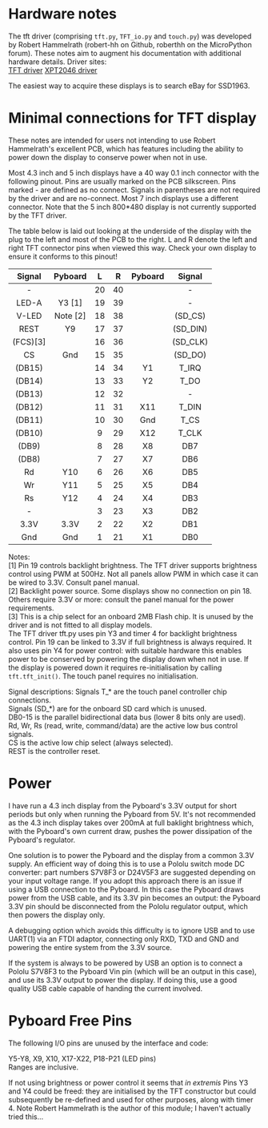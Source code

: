 # Hardware notes

The tft driver (comprising ``tft.py``, ``TFT_io.py`` and ``touch.py``) was developed by Robert
Hammelrath (robert-hh on Github, roberthh on the MicroPython forum). These notes aim to augment his
documentation with additional hardware details. Driver sites:  
[TFT driver](https://github.com/robert-hh/SSD1963-TFT-Library-for-PyBoard.git)
[XPT2046 driver](https://github.com/robert-hh/XPT2046-touch-pad-driver-for-PyBoard.git)

The easiest way to acquire these displays is to search eBay for SSD1963.

# Minimal connections for TFT display

These notes are intended for users not intending to use Robert Hammelrath's excellent PCB, which
has features including the ability to power down the display to conserve power when not in use.

Most 4.3 inch and 5 inch displays have a 40 way 0.1 inch connector with the following pinout.
Pins are usually marked on the PCB silkscreen. Pins marked - are defined as no connect. Signals in
parentheses are not required by the driver and are no-connect. Most 7 inch displays use a different
connector. Note that the 5 inch 800*480 display is not currently supported by the TFT driver.

The table below is laid out looking at the underside of the display with the plug to the left and
most of the PCB to the right. L and R denote the left and right TFT connector pins when viewed
this way. Check your own display to ensure it conforms to this pinout!


| Signal  | Pyboard | L   | R   | Pyboard | Signal   |
|:-------:|:-------:|:---:|:---:|:-------:|:--------:|
| -       |         | 20  | 40  |         | -        |
| LED-A   | Y3   [1]| 19  | 39  |         | -        |
| V-LED   | Note [2]| 18  | 38  |         | (SD_CS)  |
| REST    | Y9      | 17  | 37  |         | (SD_DIN) |
| (FCS)[3]|         | 16  | 36  |         | (SD_CLK) |
| CS      | Gnd     | 15  | 35  |         | (SD_DO)  |
| (DB15)  |         | 14  | 34  | Y1      | T_IRQ    |
| (DB14)  |         | 13  | 33  | Y2      | T_DO     |
| (DB13)  |         | 12  | 32  |         | -        |
| (DB12)  |         | 11  | 31  | X11     | T_DIN    |
| (DB11)  |         | 10  | 30  | Gnd     | T_CS     |
| (DB10)  |         | 9   | 29  | X12     | T_CLK    |
| (DB9)   |         | 8   | 28  | X8      | DB7      |
| (DB8)   |         | 7   | 27  | X7      | DB6      |
| Rd      | Y10     | 6   | 26  | X6      | DB5      |
| Wr      | Y11     | 5   | 25  | X5      | DB4      |
| Rs      | Y12     | 4   | 24  | X4      | DB3      |
| -       |         | 3   | 23  | X3      | DB2      |
| 3.3V    | 3.3V    | 2   | 22  | X2      | DB1      |
| Gnd     | Gnd     | 1   | 21  | X1      | DB0      |

Notes:  
[1] Pin 19 controls backlight brightness. The TFT driver supports brightness control using PWM
at 500Hz. Not all panels allow PWM in which case it can be wired to 3.3V. Consult panel manual.  
[2] Backlight power source. Some displays show no connection on pin 18. Others require 3.3V or
more: consult the panel manual for the power requirements.  
[3] This is a chip select for an onboard 2MB Flash chip. It is unused by the driver and is not
fitted to all display models.  
The TFT driver tft.py uses pin Y3 and timer 4 for backlight brightness control. Pin 19 can be
linked to 3.3V if full brightness is always required. It also uses pin Y4 for power control: with
suitable hardware this enables power to be conserved by powering the display down when not in use.
If the display is powered down it requires re-initialisation by calling ``tft.tft_init()``. The
touch panel requires no initialisation.

Signal descriptions:
Signals T_* are the touch panel controller chip connections.  
Signals (SD_*) are for the onboard SD card which is unused.  
DB0-15 is the parallel bidirectional data bus (lower 8 bits only are used).  
Rd, Wr, Rs (read, write, command/data) are the active low bus control signals.  
CS is the active low chip select (always selected).  
REST is the controller reset.

# Power

I have run a 4.3 inch display from the Pyboard's 3.3V output for short periods but only when
running the Pyboard from 5V. It's not recommended as the 4.3 inch display takes over 200mA at full
baklight brightness which, with the Pyboard's own current draw, pushes the power dissipation of the
Pyboard's regulator.

One solution is to power the Pyboard and the display from a common 3.3V supply. An efficient way of
doing this is to use a Pololu switch mode DC converter: part numbers S7V8F3 or D24V5F3 are
suggested depending on your input voltage range. If you adopt this approach there is an issue if
using a USB connection to the Pyboard. In this case the Pyboard draws power from the USB cable, and
its 3.3V pin becomes an output: the Pyboard 3.3V pin should be disconnected from the Pololu
regulator output, which then powers the display only.

A debugging option which avoids this difficulty is to ignore USB and to use UART(1) via an FTDI
adaptor, connecting only RXD, TXD and GND and powering the entire system from the 3.3V source.

If the system is always to be powered by USB an option is to connect a Pololu S7V8F3 to the Pyboard
Vin pin (which will be an output in this case), and use its 3.3V output to power the display. If
doing this, use a good quality USB cable capable of handing the current involved.

# Pyboard Free Pins

The following I/O pins are unused by the interface and code:

Y5-Y8, X9, X10, X17-X22, P18-P21 (LED pins)  
Ranges are inclusive.

If not using brightness or power control it seems that _in extremis_ Pins Y3 and Y4 could be freed:
they are initialised by the TFT constructor but could subsequently be re-defined and used for other
purposes, along with timer 4. Note Robert Hammelrath is the author of this module; I haven't
actually tried this...
